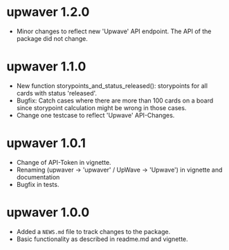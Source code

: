 # upwaver 1.2.0

* Minor changes to reflect new 'Upwave' API endpoint. The API of the package did not change.

# upwaver 1.1.0

* New function storypoints_and_status_released(): storypoints for all cards with status 'released'.
* Bugfix: Catch cases where there are more than 100 cards on a board since storypoint calculation might be wrong in those cases.
* Change one testcase to reflect 'Upwave' API-Changes.

# upwaver 1.0.1

* Change of API-Token in vignette.
* Renaming (upwaver -> 'upwaver' / UpWave -> 'Upwave') in vignette and documentation
* Bugfix in tests.

# upwaver 1.0.0

* Added a `NEWS.md` file to track changes to the package.
* Basic functionality as described in readme.md and vignette.
